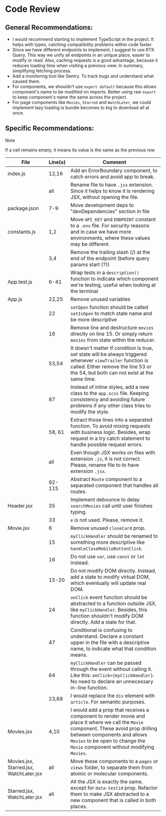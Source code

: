 # Code Review

## General Recommendations:

- I would recommend starting to implement TypeScript in the project. It helps with types, catching compatibility problems within code faster.
- Since we have different endpoints to implement, I suggest to use RTK Query. This way we unify all endpoints in an unique place, easier to modify or read. Also, caching requests is a good advantage, because it reduces loading time when visiting a previous view. In summary, simplifying fetching process.
- Add a monitoring tool like Sentry. To track bugs and understand what caused them.
- For components, we shouldn't use `export default` because this allows component's name to be modified on imports. Better using raw `export` to keep component's name the same across the project.
- For page components like `Movies`, `Starred` and `WatchLater`, we could implement lazy loading is bundle becomes to big to download all at once.

## Specific Recommendations:

> [!NOTE]
> If a cell remains empty, it means its value is the same as the previous row

| File                                    | Line(s) | Comment                                                                                                                                                                                                                                                |
| --------------------------------------- | ------- | ------------------------------------------------------------------------------------------------------------------------------------------------------------------------------------------------------------------------------------------------------ |
| index.js                                | 12,16   | Add an ErrorBoundary component, to catch errors and avoid app to break.                                                                                                                                                                                |
|                                         | all     | Rename file to have `.jsx` extension. Since it helps to know it is rendering JSX, without opening the file.                                                                                                                                            |
| package.json                            | 7-9     | Move development deps to "devDependencies" section in file                                                                                                                                                                                             |
| constants.js                            | 1,2     | Move `API_KEY` and `ENDPOINT` constant to a `.env` file. For security reasons and in case we have more environments, where these values may be different.                                                                                              |
|                                         | 3,4     | Remove the trailing slash (/) at the end of the endpoint (before query params start (?))                                                                                                                                                               |
| App.test.js                             | 6-41    | Wrap tests in a `description()` function to indicate which component we're testing, useful when looking at the terminal                                                                                                                                |
| App.js                                  | 22,25   | Remove unused variables                                                                                                                                                                                                                                |
|                                         | 22      | `setOpen` function should be called `setIsOpen` to match state name and be more descriptive                                                                                                                                                            |
|                                         | 16      | Remove line and destructure `movies` directly on line 15. Or simply return `movies` from state within the reducer.                                                                                                                                     |
|                                         | 53,54   | It doesn't matter if condition is true, set state will be always triggered whenever `viewTrailer` function is called. Either remove the line 53 or the 54, but both can not exist at the same time.                                                    |
|                                         | 87      | Instead of inline styles, add a new class to the `app.scss` file. Keeping consistency and avoiding future problems if any other class tries to modify the style.                                                                                       |
|                                         | 58, 61  | Extract those lines into a separated function. To avoid mixing requests with business logic. Besides, wrap request in a try catch statement to handle possible request errors.                                                                         |
|                                         | all     | Even though JSX works on files with extension `.js`, it is not correct. Please, rename file to to have extension `.jsx`.                                                                                                                               |
|                                         | 92-115  | Abstract `Route` component to a separated component that handles all routes.                                                                                                                                                                           |
| Header.jsx                              | 35      | Implement debounce to delay `searchMovies` call until user finishes typing.                                                                                                                                                                            |
|                                         | 33      | `e` is not used. Please, remove it.                                                                                                                                                                                                                    |
| Movie.jsx                               | 6       | Remove unused `closeCard` prop.                                                                                                                                                                                                                        |
|                                         | 15      | `myClickHandler` should be renamed to something more descriptive like `handleCloseMobileButtonClick`.                                                                                                                                                  |
|                                         | 16      | Do not use `var`, use `const` or `let` instead.                                                                                                                                                                                                        |
|                                         | 15-20   | Do not modify DOM directly. Instead, add a state to modify virtual DOM, which eventually will update real DOM.                                                                                                                                         |
|                                         | 24      | `onClick` event function should be abstracted to a function outside JSX, like `myClickHandler`. Besides, this function shouldn't modify DOM directly. Add a state for that.                                                                            |
|                                         | 47      | Conditional is confusing to understand. Declare a constant upper in the file with a descriptive name, to indicate what that condition means.                                                                                                           |
|                                         | 64      | `myClickHandler` can be passed through the event without calling it. Like this: `onClick={myClickHandler}`. No need to declare an unnecessary in-line function.                                                                                        |
|                                         | 23,68   | I would replace the `div` element with `article`. For semantic purposes.                                                                                                                                                                               |
| Movies.jsx                              | 4,10    | I would add a prop that receives a component to render movie and place it where we call the `Movie` component. These avoid prop drilling between components and allows `Movies` to be open to change the `Movie` component without modifying `Movies`. |
| Movies.jsx, Starred.jsx, WatchLater.jsx | all     | Move these components to a `pages` or `views` folder, to separate them from atomic or molecular components.                                                                                                                                            |
| Starred.jsx, WatchLater.jsx             | all     | All the JSX is exactly the same, except for `data-testid` prop. Refactor them to make JSX abstracted to a new component that is called in both places.                                                                                                 |
